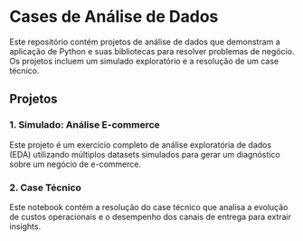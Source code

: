# Cases de Análise de Dados

Este repositório contém projetos de análise de dados que demonstram a aplicação de Python e suas bibliotecas para resolver problemas de negócio. Os projetos incluem um simulado exploratório e a resolução de um case técnico.

## Projetos

### 1. Simulado: Análise E-commerce

Este projeto é um exercício completo de análise exploratória de dados (EDA) utilizando múltiplos datasets simulados para gerar um diagnóstico sobre um negócio de e-commerce.

### 2. Case Técnico

Este notebook contém a resolução do case técnico que analisa a evolução de custos operacionais e o desempenho dos canais de entrega para extrair insights.
